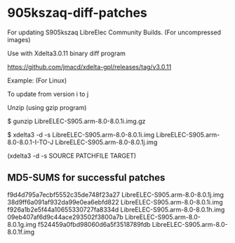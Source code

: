# 905kszaq-diff-patches

For updating S905kszaq LibreElec Community Builds.
(For uncompressed images)


Use with Xdelta3.0.11 binary diff program

https://github.com/jmacd/xdelta-gpl/releases/tag/v3.0.11



Example: (For Linux)

To update from version i to j

Unzip  (using gzip program)

$ gunzip LibreELEC-S905.arm-8.0-8.0.1i.img.gz 

$ xdelta3 -d -s LibreELEC-S905.arm-8.0-8.0.1i.img LibreELEC-S905.arm-8.0-8.0.1-I-TO-J LibreELEC-S905.arm-8.0-8.0.1j.img 

(xdelta3 -d -s SOURCE PATCHFILE TARGET)

MD5-SUMS for successful patches
-------------------------------

f9d4d795a7ecbf5552c35de748f23a27  LibreELEC-S905.arm-8.0-8.0.1j.img
38d9ff6a091af932da99e0ea6ebfd822  LibreELEC-S905.arm-8.0-8.0.1i.img
f926a1b2e5f44a10655330727fa8334d  LibreELEC-S905.arm-8.0-8.0.1h.img
09eb407af6d9c44ace293502f3800a7b  LibreELEC-S905.arm-8.0-8.0.1g.img
f524459a0fbd98060d6a5f3518789fdb  LibreELEC-S905.arm-8.0-8.0.1f.img

